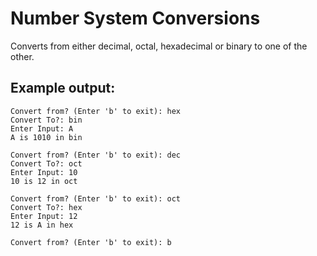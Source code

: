 # Number System Conversions

Converts from either decimal, octal, hexadecimal or binary to one of the other.

## Example output:
```
Convert from? (Enter 'b' to exit): hex
Convert To?: bin
Enter Input: A
A is 1010 in bin

Convert from? (Enter 'b' to exit): dec
Convert To?: oct
Enter Input: 10
10 is 12 in oct

Convert from? (Enter 'b' to exit): oct
Convert To?: hex
Enter Input: 12
12 is A in hex

Convert from? (Enter 'b' to exit): b
```
